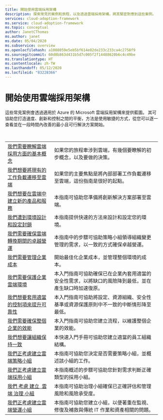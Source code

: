 ```yaml
---
title: 開始使用雲端採用架構
description: 探索常見的案例和旅程，以及透過雲端採用架構，將其緊密對應到這些案例。
services: cloud-adoption-framework
ms.service: cloud-adoption-framework
ms.topic: conceptual
author: JanetCThomas
ms.author: janet
ms.date: 05/04/2020
ms.subservice: overview
ms.openlocfilehash: a1008059e5eb5bf614e02de233c233ca4c2758f9
ms.sourcegitcommit: 60d8b863d431b5d7c005f2f14488620b6c4c49be
ms.translationtype: HT
ms.contentlocale: zh-TW
ms.lasthandoff: 05/12/2020
ms.locfileid: "83228366"
---
```

# <a name="get-started-with-the-cloud-adoption-framework"></a>開始使用雲端採用架構

這些常見案例會透過適用於 Azure 的 Microsoft 雲端採用架構來提供藍圖。 其可協助您打造速度、創新和控制之間的平衡，方法是使用敏捷的方式，從您可以逐一查看並在一段時間內改善的最小且可行解決方案開始。

<!-- markdownlint-disable MD033 -->
<br>

|                                                                                     |                                                                                                                                |
|-------------------------------------------------------------------------------------|--------------------------------------------------------------------------------------------------------------------------------|
| [我們需要瞭解雲端採用方面的基本概念](./cloud-concepts.md) | 如果您的旅程牽涉到雲端，有幾個要瞭解的初步概念，以及要做的決策。 |
| [我們想要將現有的工作負載遷移至雲端](./migrate.md)                   | 如果您的主要焦點是將內部部署工作負載遷移至雲端，這份指南是很好的起點。 |
| [我們想要在雲端中建立新的產品和服務](./innovate.md)             | 本指南可協助您準備將創新解決方案部署至雲端。                                       |
| [我們遭到環境設計和設定封鎖](./design-and-configuration.md) | 本指南提供快速的方法來設計和設定您的環境。                                           |
| [我們需要確保雲端轉換期間的卓越營運](./operational-excellence.md)                   | 本指南中的步驟可協助策略小組領導組織變更管理的需求，以一致的方式確保卓越營運。 |
| [我們需要管理企業成本](./manage-costs.md)                                          | 開始最佳化企業成本，並管理整個環境的成本。                                                                           |
| [我們需要保護企業雲端環境](./security.md)             | 本入門指南可協助確保已在企業內套用適當的安全性需求，以將缺口的風險降到最低，並在產生缺口時加速復原。                                       |
| [我們想要套用適當的控制項來提升可靠性](./reliability.md)                   | 本入門指南可協助將設定、資源組織、安全性基準或資源保護原則中不一致的中斷情形降至最低。 |
| [我們需要確保整個企業的效能](./performance.md)                               | 本入門指南可協助您建立流程，以維護整個企業的效能。                               |
| [我們想要讓組織保持一致](./org-alignment.md)                               | 本快速入門手冊可協助您建立適當的員工組織結構。                               |
| [我們正考慮建立雲端策略小組](./team/cloud-strategy.md)     | 本指南可協助您決定是否需要策略小組，並概述該小組的工作。                                |
| [我們正考慮建立雲端採用小組](./team/cloud-adoption.md)     | 本指南概述的步驟可協助您針對需求判斷正確類型的採用小組。              |
| [我們&nbsp;考慮&nbsp;建立&nbsp;&nbsp;雲端&nbsp;治理&nbsp;小組](./team/cloud-governance.md) | 本指南可協助治理小組確保已正確評估和管理風險和風險承受度。                                         |
| [我們正考慮建立雲端營運小組](./team/cloud-operations.md) | 本指南可協助您建立小組，以便著重在監視、修復及補救與傳統 IT 作業和資產相關的問題。 |
